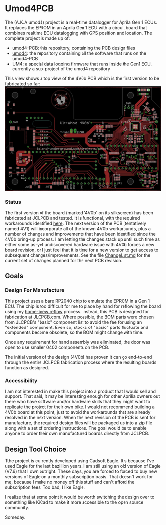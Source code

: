 # Umod4PCB

The  (A.K.A umod4) project is a real-time datalogger for Aprila Gen 1 ECUs. It replaces the EPROM in an Aprila Gen 1 ECU with a circuit board that combines realtime ECU datalogging with GPS position and location. The complete project is made up of:

* umod4-PCB: this repository, containing the PCB design files
* [umod4](https://github.com/mookiedog/umod4): the repository containing all the software that runs on the umod4-PCB
* UM4: a special data logging firmware that runs inside the Gen1 ECU, currently a sub-project of the umod4 repository


This view shows a top view of the 4V0b PCB which is the first version to be fabricated so far:
![Ultramod 4V0b PCB layout](images/pcb_image_4V0b.jpg)

### Status

The first version of the board (marked '4V0b' on its silkscreen) has been fabricated at JCLPCB and tested.
It is functional, with the required workarounds identified [here](ChangeList.md/#v40b-resolved-problems).
The next version of the PCB (tentatively named 4V1) will incorporate
all of the known 4V0b workarounds, plus a number of changes and improvements that have been identified since the 4V0b bring-up process.
I am letting the changes stack up until such time as either some as-yet undiscovered hardware issue with 4V0b forces a new board revision, or I just feel that it is time for a new version to get access to subsequent changes/improvements.
See the file [ChangeList.md](ChangeList.md) for the current set of changes planned for the next PCB revision.

## Goals

### Design For Manufacture

This project uses a bare RP2040 chip to emulate the EPROM in a Gen 1 ECU. The chip is too difficult for me to place by hand for reflowing the board using my [home-brew reflow](https://github.com/mookiedog/Reflow) process. Instead, this PCB is designed for fabrication at JLCPCB.com. Where possible, the BOM parts were chosen from JLCPCB's "basic" component list to avoid the fee for using an "extended" component. Even so, stocks of "basic" parts fluctuate and components become obsolete, so the BOM might change with time.

Once any requirement for hand assembly was eliminated, the door was open to use smaller 0402 components on the PCB.

The initial version of the design (4V0b) has proven it can go end-to-end through the entire JCLPCB fabrication process where the resulting boards function as designed.

### Accessibility

I am not interested in make this project into a product that I would sell and support.
That said, it may be interesting enough for other Aprilia owners out there who have software and/or hardware skills that they might want to replicate the project for their own bike.
I would not recommend building a 4V0b board at this point, just to avoid the workarounds that are already resolved in the next version.
When the next revision of the PCB is sent for manufacture, the required design files will be packaged up into a zip file along with a set of ordering instructions.
The goal would be to enable anyone to order their own manufactured boards directly from JCLPCB.

## Design Tool Choice

Tthe project is currently developed using Cadsoft Eagle.  It's because I've used Eagle for the last bazillion years. I am still using an old version of Eagle (V7.6) that I own outright. These days, you are forced to forced to buy new versions of Eagle on a monthly subscription basis. That doesn't work for me, because I make no money off this stuff and can't afford the subscription fees.  Too bad, I like Eagle.

I realize that at some point it would be worth switching the design over to something like KiCad to make it more accessible to the open source community.

Someday.
